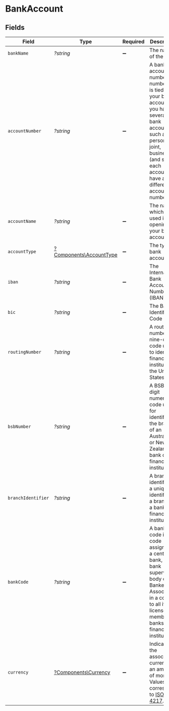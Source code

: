 # BankAccount


## Fields

| Field                                                                                                                                                                                                     | Type                                                                                                                                                                                                      | Required                                                                                                                                                                                                  | Description                                                                                                                                                                                               | Example                                                                                                                                                                                                   |
| --------------------------------------------------------------------------------------------------------------------------------------------------------------------------------------------------------- | --------------------------------------------------------------------------------------------------------------------------------------------------------------------------------------------------------- | --------------------------------------------------------------------------------------------------------------------------------------------------------------------------------------------------------- | --------------------------------------------------------------------------------------------------------------------------------------------------------------------------------------------------------- | --------------------------------------------------------------------------------------------------------------------------------------------------------------------------------------------------------- |
| `bankName`                                                                                                                                                                                                | *?string*                                                                                                                                                                                                 | :heavy_minus_sign:                                                                                                                                                                                        | The name of the bank                                                                                                                                                                                      | Monzo                                                                                                                                                                                                     |
| `accountNumber`                                                                                                                                                                                           | *?string*                                                                                                                                                                                                 | :heavy_minus_sign:                                                                                                                                                                                        | A bank account number is a number that is tied to your bank account. If you have several bank accounts, such as personal, joint, business (and so on), each account will have a different account number. | 123465                                                                                                                                                                                                    |
| `accountName`                                                                                                                                                                                             | *?string*                                                                                                                                                                                                 | :heavy_minus_sign:                                                                                                                                                                                        | The name which you used in opening your bank account.                                                                                                                                                     | SPACEX LLC                                                                                                                                                                                                |
| `accountType`                                                                                                                                                                                             | [?Components\AccountType](../../Models/Components/AccountType.md)                                                                                                                                         | :heavy_minus_sign:                                                                                                                                                                                        | The type of bank account.                                                                                                                                                                                 | credit_card                                                                                                                                                                                               |
| `iban`                                                                                                                                                                                                    | *?string*                                                                                                                                                                                                 | :heavy_minus_sign:                                                                                                                                                                                        | The International Bank Account Number (IBAN).                                                                                                                                                             | CH2989144532982975332                                                                                                                                                                                     |
| `bic`                                                                                                                                                                                                     | *?string*                                                                                                                                                                                                 | :heavy_minus_sign:                                                                                                                                                                                        | The Bank Identifier Code (BIC).                                                                                                                                                                           | AUDSCHGGXXX                                                                                                                                                                                               |
| `routingNumber`                                                                                                                                                                                           | *?string*                                                                                                                                                                                                 | :heavy_minus_sign:                                                                                                                                                                                        | A routing number is a nine-digit code used to identify a financial institution in the United States.                                                                                                      | 012345678                                                                                                                                                                                                 |
| `bsbNumber`                                                                                                                                                                                               | *?string*                                                                                                                                                                                                 | :heavy_minus_sign:                                                                                                                                                                                        | A BSB is a 6 digit numeric code used for identifying the branch of an Australian or New Zealand bank or financial institution.                                                                            | 062-001                                                                                                                                                                                                   |
| `branchIdentifier`                                                                                                                                                                                        | *?string*                                                                                                                                                                                                 | :heavy_minus_sign:                                                                                                                                                                                        | A branch identifier is a unique identifier for a branch of a bank or financial institution.                                                                                                               | 001                                                                                                                                                                                                       |
| `bankCode`                                                                                                                                                                                                | *?string*                                                                                                                                                                                                 | :heavy_minus_sign:                                                                                                                                                                                        | A bank code is a code assigned by a central bank, a bank supervisory body or a Bankers Association in a country to all its licensed member banks or financial institutions.                               | BNH                                                                                                                                                                                                       |
| `currency`                                                                                                                                                                                                | [?Components\Currency](../../Models/Components/Currency.md)                                                                                                                                               | :heavy_minus_sign:                                                                                                                                                                                        | Indicates the associated currency for an amount of money. Values correspond to [ISO 4217](https://en.wikipedia.org/wiki/ISO_4217).                                                                        | USD                                                                                                                                                                                                       |